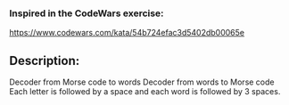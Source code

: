 ### Inspired in the CodeWars exercise:
https://www.codewars.com/kata/54b724efac3d5402db00065e

## Description:
Decoder from Morse code to words
Decoder from words to Morse code
Each letter is followed by a space and each word is followed by 3 spaces.
